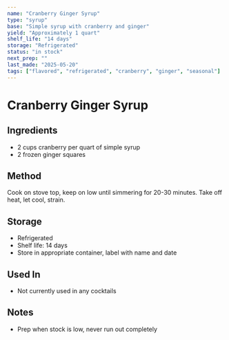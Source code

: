 ```yaml
---
name: "Cranberry Ginger Syrup"
type: "syrup"
base: "Simple syrup with cranberry and ginger"
yield: "Approximately 1 quart"
shelf_life: "14 days"
storage: "Refrigerated"
status: "in stock"
next_prep: ""
last_made: "2025-05-20"
tags: ["flavored", "refrigerated", "cranberry", "ginger", "seasonal"]
---
```


# Cranberry Ginger Syrup

## Ingredients
- 2 cups cranberry per quart of simple syrup
- 2 frozen ginger squares

## Method
Cook on stove top, keep on low until simmering for 20-30 minutes. Take off heat, let cool, strain.

## Storage
- Refrigerated
- Shelf life: 14 days
- Store in appropriate container, label with name and date

## Used In
- Not currently used in any cocktails

## Notes
- Prep when stock is low, never run out completely
